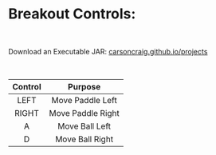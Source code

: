 # Breakout Controls:

&nbsp;

Download an Executable JAR: [carsoncraig.github.io/projects](http://carsoncraig.github.io/projects)

&nbsp;

|Control|Purpose|
|:-:|:-:|
|LEFT                         | Move Paddle Left |
|RIGHT           | Move Paddle Right|
|A           | Move Ball Left |
|D | Move Ball Right|


